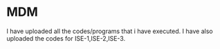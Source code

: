 # MDM

I have uploaded all the codes/programs that i have executed. I have also uploaded the codes for ISE-1,ISE-2,ISE-3.
